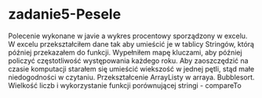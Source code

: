 # zadanie5-Pesele
Polecenie wykonane w javie a wykres procentowy sporządzony w excelu.
W excelu przekształciłem dane tak aby umieścić je w tablicy Stringów, którą później przekazałem do funkcji.
Wypełniłem mapę kluczami, aby później policzyć częstotliwość występowania każdego roku.
Aby zaoszczędzić na czasie komputacji starałem się umieścić wiekszość w jednej pętli, stąd małe niedogodności w czytaniu.
Przekształcenie ArrayListy w  arraya.
Bubblesort.
Wielkość liczb i wykorzystanie funkcji porównującej stringi - compareTo

  
